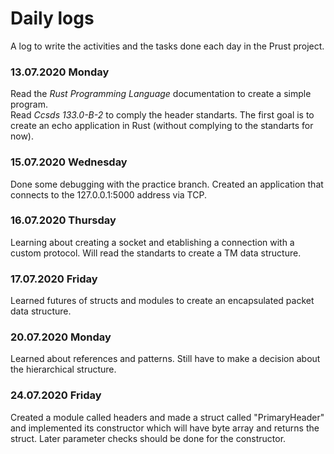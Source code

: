 # Daily logs
A log to write the activities and the tasks done each day in the Prust project.
### 13.07.2020 Monday
Read the *Rust Programming Language* documentation to create a simple program.  
Read *Ccsds 133.0-B-2* to comply the header standarts. The first goal is to create 
an echo application in Rust (without complying to the standarts for now).
### 15.07.2020 Wednesday
Done some debugging with the practice branch. Created an application that connects to the 127.0.0.1:5000 address via TCP.
### 16.07.2020 Thursday
Learning about creating a socket and etablishing a connection with a custom protocol. Will read the standarts to create a TM data structure.
### 17.07.2020 Friday
Learned futures of structs and modules to create an encapsulated packet data structure.
### 20.07.2020 Monday
Learned about references and patterns. Still have to make a decision about the hierarchical structure.
### 24.07.2020 Friday
Created a module called headers and made a struct called "PrimaryHeader" and implemented its constructor which will have byte array and returns the struct.
Later parameter checks should be done for the constructor.